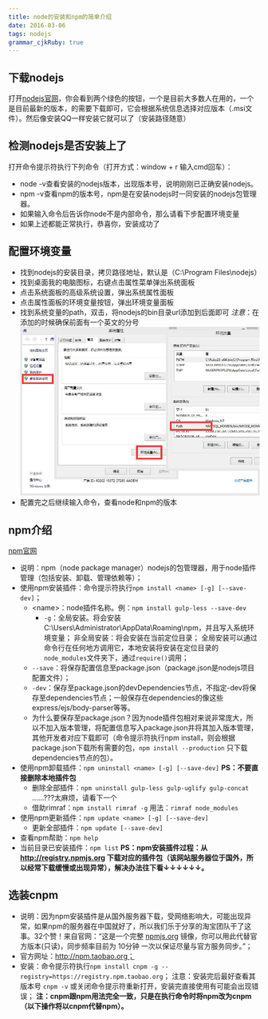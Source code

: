 ```yaml
---
title: node的安装和npm的简单介绍
date: 2016-03-06
tags: nodejs
grammar_cjkRuby: true
---
```


## 下载nodejs
打开[nodejs官网](https://nodejs.org/en/)，你会看到两个绿色的按钮，一个是目前大多数人在用的，一个是目前最新的版本，的需要下载即可，它会根据系统信息选择对应版本（.msi文件）。然后像安装QQ一样安装它就可以了（安装路径随意）
## 检测nodejs是否安装上了
打开命令提示符执行下列命令（打开方式：window + r 输入cmd回车）：
- node -v查看安装的nodejs版本，出现版本号，说明刚刚已正确安装nodejs。
- npm -v查看npm的版本号，npm是在安装nodejs时一同安装的nodejs包管理器。
- 如果输入命令后告诉你node不是内部命令，那么请看下步配置环境变量
- 如果上述都能正常执行，恭喜你，安装成功了

<!-- more -->

## 配置环境变量
- 找到nodejs的安装目录，拷贝路径地址，默认是（C:\Program Files\nodejs）
- 找到桌面我的电脑图标，右键点击属性菜单弹出系统面板
- 点击系统面板的高级系统设置，弹出系统属性面板
- 点击属性面板的环境变量按钮，弹出环境变量面板
- 找到系统变量的path，双击，将nodejs的bin目录url添加到后面即可
*注意*：在添加的时候确保前面有一个英文的分号
![配置环境变量](node的安装和npm的简单介绍/配置环境变量.jpg)
- 配置完之后继续输入命令，查看node和npm的版本
## npm介绍
[npm官网](https://www.npmjs.com/)
- 说明：npm（node package manager）nodejs的包管理器，用于node插件管理（包括安装、卸载、管理依赖等）；
- 使用npm安装插件：命令提示符执行`npm install <name> [-g] [--save-dev]`；
	- &lt;name&gt;：node插件名称。例：`npm install gulp-less --save-dev`
		- `-g`：全局安装。将会安装C:\Users\Administrator\AppData\Roaming\npm，并且写入系统环境变量；  非全局安装：将会安装在当前定位目录；  全局安装可以通过命令行在任何地方调用它，本地安装将安装在定位目录的`node_modules`文件夹下，通过`require()`调用；
	- `--save`：将保存配置信息至package.json（package.json是nodejs项目配置文件）；
	- `-dev`：保存至package.json的devDependencies节点，不指定-dev将保存至dependencies节点；一般保存在dependencies的像这些express/ejs/body-parser等等。
	- 为什么要保存至package.json？因为node插件包相对来说非常庞大，所以不加入版本管理，将配置信息写入package.json并将其加入版本管理，其他开发者对应下载即可（命令提示符执行npm install，则会根据package.json下载所有需要的包，`npm install --production` 只下载dependencies节点的包）。
- 使用npm卸载插件：`npm uninstall <name> [-g] [--save-dev]`  **PS：不要直接删除本地插件包**
	- 删除全部插件：`npm uninstall gulp-less gulp-uglify gulp-concat` ……???太麻烦，请看下一个
	- 借助rimraf：`npm install rimraf -g` 用法：`rimraf node_modules`
- 使用npm更新插件：`npm update <name> [-g] [--save-dev]`
	- 更新全部插件：`npm update [--save-dev]`
- 查看npm帮助：`npm help`
- 当前目录已安装插件：`npm list`
**PS：npm安装插件过程：从 http://registry.npmjs.org 下载对应的插件包（该网站服务器位于国外，所以经常下载缓慢或出现异常），解决办法往下看↓↓↓↓↓↓。**

## 选装cnpm
- 说明：因为npm安装插件是从国外服务器下载，受网络影响大，可能出现异常，如果npm的服务器在中国就好了，所以我们乐于分享的淘宝团队干了这事。32个赞！来自官网：“这是一个完整 [npmjs.org](http://npmjs.org/) 镜像，你可以用此代替官方版本(只读)，同步频率目前为 10分钟 一次以保证尽量与官方服务同步。”；
- 官方网址：http://npm.taobao.org；
- 安装：命令提示符执行`npm install cnpm -g --registry=https://registry.npm.taobao.org`；  注意：安装完后最好查看其版本号 `cnpm -v` 或关闭命令提示符重新打开，安装完直接使用有可能会出现错误；
**注：cnpm跟npm用法完全一致，只是在执行命令时将npm改为cnpm（以下操作将以cnpm代替npm）。**
